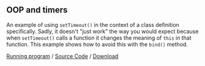 ## OOP and timers

An example of using `setTimeout()` in the context of a class definition specifically. Sadly, it doesn't "just work" the way you would expect because when `setTimeout()` calls a function it changes the meaning of `this` in that function. This example shows how to avoid this with the `bind()` method.

[Running program](https://pippinbarr.github.io/cart253/examples/time/oop-and-timers/) / [Source Code](https://github.com/pippinbarr/cart253/tree/main/examples/time/oop-and-timers) / [Download](https://pippinbarr.github.io/cart253/examples/time/oop-and-timers.zip)
